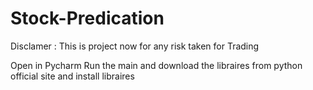 # Stock-Predication
Disclamer : This is project now for any risk taken for Trading

Open in Pycharm 
Run the main and download the libraires from python official site and install libraires
